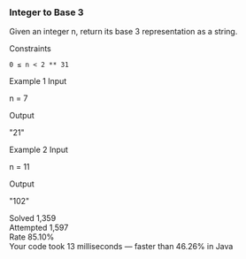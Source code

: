 ### Integer to Base 3

Given an integer n, return its base 3 representation as a string.

Constraints

    0 ≤ n < 2 ** 31

Example 1
Input

n = 7

Output

"21"

Example 2
Input

n = 11

Output

"102"

Solved 1,359  
Attempted 1,597  
Rate 85.10%  
Your code took 13 milliseconds — faster than 46.26% in Java